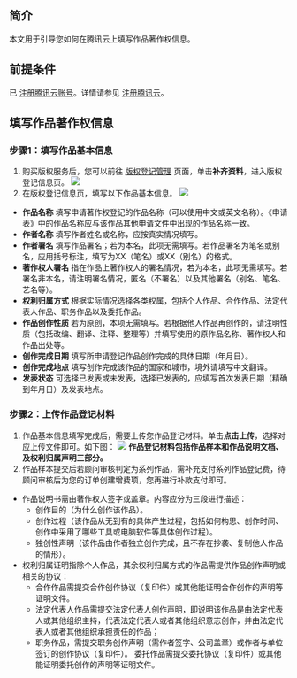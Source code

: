 ## 简介

本文用于引导您如何在腾讯云上填写作品著作权信息。

## 前提条件

已 [注册腾讯云账号](https://cloud.tencent.com/register?s_url=https%3A%2F%2Fcloud.tencent.com%2F)。详情请参见 [注册腾讯云](https://cloud.tencent.com/document/product/378/17985)。

## 填写作品著作权信息

### 步骤1：填写作品基本信息
1. 购买版权服务后，您可以前往 [版权登记管理](https://console.cloud.tencent.com/crr/manage) 页面，单击**补齐资料**，进入版权登记信息页。
![](https://main.qcloudimg.com/raw/aacd29103bfe122eb025c17e5a9146a2.png)
2. 在版权登记信息页，填写以下作品基本信息。
![](https://main.qcloudimg.com/raw/f7b779d37bfae0f8f562c8c308801218.png)
 - **作品名称**
填写申请著作权登记的作品名称（可以使用中文或英文名称）。《申请表》中的作品名称应与该作品其他申请文件中出现的作品名称一致。
 - **作者名称**
填写作者姓名或名称，应按真实情况填写。
 - **作者署名**
填写作品署名；若为本名，此项无需填写。若作品署名为笔名或别名，应用括号标注，填写为XX（笔名）或XX（别名）的格式。
 - **著作权人署名**
指在作品上著作权人的署名情况，若为本名，此项无需填写。若署名非本名，请注明署名情况，匿名（不署名）以及其他署名（别名、笔名、艺名等）。
 - **权利归属方式**
根据实际情况选择各类权属，包括个人作品、合作作品、法定代表人作品、职务作品以及委托作品。
 - **作品创作性质**
若为原创，本项无需填写。若根据他人作品再创作的，请注明性质（包括改编、翻译、注释、整理等）并填写使用的原作品名称、著作权人和作品出处等。
 - **创作完成日期**
填写所申请登记作品创作完成的具体日期（年月日）。
 - **创作完成地点**
填写创作完成该作品的国家和城市，境外请填写中文翻译。
 - **发表状态**
可选择已发表或未发表，选择已发表的，应填写首次发表日期（精确到年月日）及发表地点。


### 步骤2：上传作品登记材料
1. 作品基本信息填写完成后，需要上传您作品登记材料。单击**点击上传**，选择对应上传文件即可。如下图：
![](https://main.qcloudimg.com/raw/3a01abfd9e5544f3d4a05f1d21bb704c.png)
**作品登记材料包括作品样本和作品说明文档、及权利归属声明三部分。**
2. 作品样本提交后若顾问审核判定为系列作品，需补充支付系列作品登记费，待顾问审核后为您的订单创建增费项，您再进行补款支付即可。
 - 作品说明书需由著作权人签字或盖章。内容应分为三段进行描述：
    - 创作目的（为什么创作该作品）。
    - 创作过程（该作品从无到有的具体产生过程，包括如何构思、创作时间、创作中采用了哪些工具或电脑软件等具体创作过程）。
    - 独创性声明（该作品由作者独立创作完成，且不存在抄袭、复制他人作品的情形）。
 - 权利归属证明指除个人作品，其余权利归属方式的作品需提供作品创作声明或相关的协议：
    -  合作作品需提交合作创作协议（复印件）或其他能证明合作创作的声明等证明文件。
    -  法定代表人作品需提交法定代表人创作声明，即说明该作品是由法定代表人或其他组织主持，代表法定代表人或者其他组织意志创作，并由法定代表人或者其他组织承担责任的作品；
    -  职务作品，需提交职务创作声明（需作者签字、公司盖章）或作者与单位签订的创作协议（复印件）。
委托作品需提交委托协议（复印件）或其他能证明委托创作的声明等证明文件。


